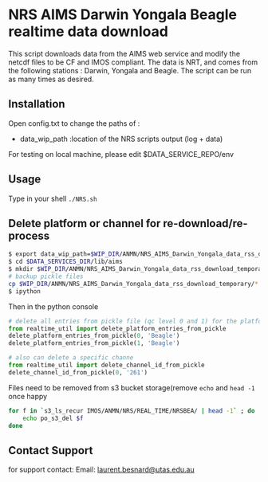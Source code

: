 NRS AIMS Darwin Yongala Beagle realtime data download
=============

This script downloads data from the AIMS web service and modify the netcdf files to be
CF and IMOS compliant. The data is NRT, and comes from the following stations : Darwin, Yongala and Beagle.
The script can be run as many times as desired.


## Installation

Open config.txt to change the paths of :
* data_wip_path                    :location of the NRS scripts output (log + data)

For testing on local machine, please edit $DATA_SERVICE_REPO/env

## Usage

Type in your shell ```./NRS.sh```


## Delete platform or channel for re-download/re-process
```bash
$ export data_wip_path=$WIP_DIR/ANMN/NRS_AIMS_Darwin_Yongala_data_rss_download_temporary
$ cd $DATA_SERVICES_DIR/lib/aims
$ mkdir $WIP_DIR/ANMN/NRS_AIMS_Darwin_Yongala_data_rss_download_temporary/.bckp
# backup pickle files 
cp $WIP_DIR/ANMN/NRS_AIMS_Darwin_Yongala_data_rss_download_temporary/*.pickle $WIP_DIR/ANMN/NRS_AIMS_Darwin_Yongala_data_rss_download_temporary/.bckp
$ ipython                                                                
```

Then in the python console
```python
# delete all entries from pickle file (qc level 0 and 1) for the platform Beagle
from realtime_util import delete_platform_entries_from_pickle
delete_platform_entries_from_pickle(0, 'Beagle')
delete_platform_entries_from_pickle(1, 'Beagle')

# also can delete a specific channe
from realtime_util import delete_channel_id_from_pickle
delete_channel_id_from_pickle(0, '261')
```


Files need to be removed from s3 bucket storage(remove ```echo``` and ```head -1``` once happy
```bash
for f in `s3_ls_recur IMOS/ANMN/NRS/REAL_TIME/NRSBEA/ | head -1` ; do
    echo po_s3_del $f
done
```

## Contact Support
for support contact:
Email: laurent.besnard@utas.edu.au
